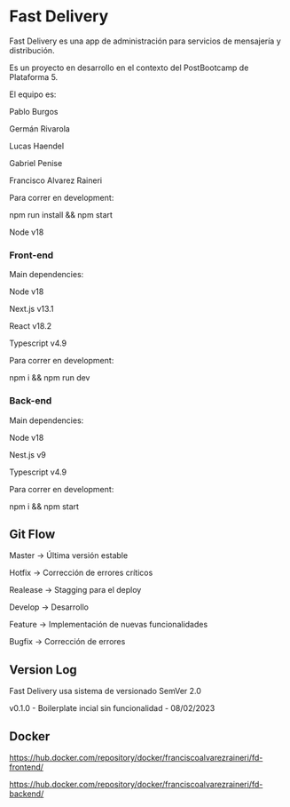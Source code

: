 # Fast Delivery

Fast Delivery es una app de administración para servicios de mensajería y distribución.

Es un proyecto en desarrollo en el contexto del PostBootcamp de Plataforma 5.

El equipo es:

Pablo Burgos

Germán Rivarola

Lucas Haendel

Gabriel Penise

Francisco Alvarez Raineri

Para correr en development:

npm run install && npm start

Node v18

### Front-end

Main dependencies:

Node v18

Next.js v13.1

React v18.2

Typescript v4.9

Para correr en development:

npm i && npm run dev

### Back-end

Main dependencies:

Node v18

Nest.js v9

Typescript v4.9

Para correr en development:

npm i && npm start

## Git Flow

Master -> Última versión estable

Hotfix -> Corrección de errores críticos

Realease -> Stagging para el deploy

Develop -> Desarrollo

Feature -> Implementación de nuevas funcionalidades

Bugfix -> Corrección de errores

## Version Log

Fast Delivery usa sistema de versionado SemVer 2.0

v0.1.0 - Boilerplate incial sin funcionalidad - 08/02/2023

## Docker

https://hub.docker.com/repository/docker/franciscoalvarezraineri/fd-frontend/

https://hub.docker.com/repository/docker/franciscoalvarezraineri/fd-backend/
